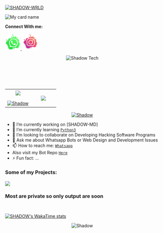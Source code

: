 

[![SHADOW-WRLD](https://readme-typing-svg.demolab.com?font=Anton&size=30&pause=998&color=F51FFF&background=F7F2F20A&vCenter=true&random=false&width=480&lines=Hello+Everyone%F0%9F%91%8B!;My+Name+is+SHADOW-WRLD;I+am+a+Self+Learned+Full-Stack+Developer;I+am+from+HAITI;Nice+to+Meet+You)](https://github.com/shadowwrld)


![My card name](https://cardivo.vercel.app/api?name=SHADOW%20WRLD%20&description=Hi,%20Welcome%20To%20My%20Profile&image=https://github.com/ShadowWrld.png?lenght=50width=50=400&u=5313a9a2f6999325a10ce9bfa9787b536c90894c&v=4?q=tbn:ANd9GcR7aMC3bf4bg4l_nhYS2Un9FXbFYcB4T83Shjk8xSUZDh_D61LFpzbpeqLW&s=10?v=4&backgroundColor=brown&instagram=shadowwrld1&github=ShadowWrld&)
</p>
<p> <b>Connect With me:</b></p>
<p>
<a href="https://wa.me/2250574092047"> <img src="https://raw.githubusercontent.com/shizothetechie/database/main/icon/WhatsApp.png" width="10%"> </a><a href="https://Instagram.com/itxxshadow"> <img src="https://raw.githubusercontent.com/shizothetechie/database/main/icon/Instagram2.png" width="11%"> </a>
</p>
</p>
<p align="center"> <img src="https://komarev.com/ghpvc/?username=mouricedevs&label=Visitors%20count&color=10d9c3&style=plastic" alt="Shadow Tech" /> </p>
</br>
</details>


</p>
<br><br>
<table align="center">
  <tr border="none">
    <td width="50%" align="center">
       <img src="https://github-readme-stats.vercel.app/api?username=ShadowWrld&theme=dark&show_icons=true&count_private=true" align="center"> <br> <br>
      <a href="https://github.com/ShadowWrld"><img src="https://github-readme-streak-stats.herokuapp.com?user=ShadowWrld&theme=merko&border_radius=70&fire=EB5454&stroke=EB5454&border=EB5454" alt="Shadow" /></a>
        </td>
    <td width="50%" align="center">
      <img src="https://github-readme-stats.anuraghazra1.vercel.app/api/top-langs/?username=ShadowWrld&theme=dark&hide_border=false&no-bg=true&no-frame=true&langs_count=10" align="center">
    </td>
  </tr>
</table>
<div align=center>
  <a href="https://github.com/ShadowWrld" title="Shadow-Wrld">
      <img align="center" width=84% src="https://github-profile-trophy.vercel.app/?username=shadowwrld&theme=radical&row=1&column=7&margin-h=15&margin-w=5&no-bg=true" alt="Shadow" />
    </a>
</div>


  
- 🔭 I’m currently working on [SHADOW-MD]
- 🌱 I’m currently learning [`Python3`](https://www.liaoxuefeng.com/wiki/1016959663602400)
- 👯 I’m looking to collaborate on Developing Hacking Software Programs
- 💬 Ask me about Whatsapp Bots or Web Design and Development Issues
- 📫 How to reach me: [`Whatsapp`](https://Wa.me/2250701557807)
-  Also visit my Bot Repo [`Here`](https://github.com/ShadowWrld/SHADOW-MD-BOT)
- ⚡ Fun fact: ...


<h3>Some of my Projects:</h3>

<a href="https://github.com/ShadowWrld/SHADOW-MD-BOT">
  <img height=200 align="center" src="https://github-readme-stats.vercel.app/api/pin/?username=ShadowWrld&repo=SHADOW-MD-BOT&theme=dark&layout=compact&langs_count=8&card_width=320" />
</a>

### Most are private so only output are soon
<br>

[![SHADOW's WakaTime stats](https://github-readme-stats.vercel.app/api/wakatime?username=ffflabs)](https://github.com/ShadowWrld)
<br>
<p align="center">
        <img src="https://raw.githubusercontent.com/bornmay/bornmay/Update/svg/Bottom.svg" alt="Shadow" />
</p>
